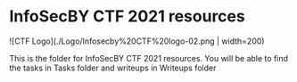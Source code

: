 # InfoSecBY CTF 2021 resources


![CTF Logo](./Logo/Infosecby%20CTF%20logo-02.png | width=200)

This is the folder for InfoSecBY CTF 2021 resources.
You will be able to find the tasks in Tasks folder and writeups in Writeups folder

